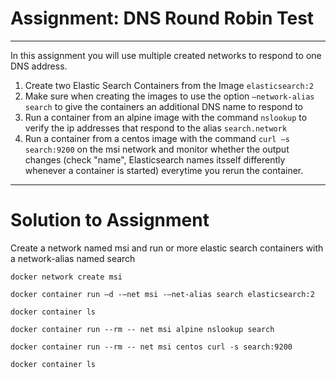 # Assignment: DNS Round Robin Test
***
In this assignment you will use multiple created networks to respond to one DNS address. 

1. Create two Elastic Search Containers from the Image ```elasticsearch:2```
2. Make sure when creating the images to use the option ```–network-alias search``` to give the containers an additional DNS name to respond to
3. Run a container from an alpine image with the command ```nslookup``` to verify the ip addresses that respond to the alias ```search.network```
4. Run a container from a centos image with the command ```curl –s search:9200``` on the msi network and monitor whether the output changes (check "name", Elasticsearch names itsself differently whenever a container is started) everytime you rerun the container.  
***
# Solution to Assignment
Create a network named msi and run or more elastic search containers with a network-alias named search 
```
docker network create msi
```
```
docker container run –d -–net msi -–net-alias search elasticsearch:2
```
```
docker container ls
```
```
docker container run --rm -- net msi alpine nslookup search
```
```
docker container run --rm -- net msi centos curl -s search:9200
```
```
docker container ls
```

